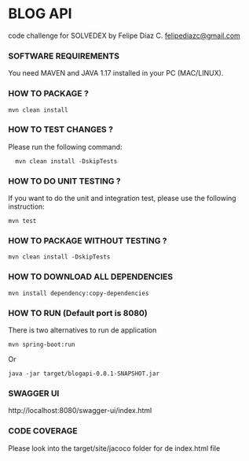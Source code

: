 # BLOG API

code challenge for SOLVEDEX by Felipe Díaz C. felipediazc@gmail.com

### SOFTWARE REQUIREMENTS

You need MAVEN and JAVA 1.17 installed in your PC (MAC/LINUX).

### HOW TO PACKAGE ?

    mvn clean install

### HOW TO TEST CHANGES ?

Please run the following command:

      mvn clean install -DskipTests


### HOW TO DO UNIT TESTING ?

If you want to do the unit and integration test, please use the following instruction:

    mvn test

### HOW TO PACKAGE WITHOUT TESTING ?

    mvn clean install -DskipTests


### HOW TO DOWNLOAD ALL DEPENDENCIES

    mvn install dependency:copy-dependencies

### HOW TO RUN (Default port is 8080)
There is two alternatives to run de application

    mvn spring-boot:run

Or 

    java -jar target/blogapi-0.0.1-SNAPSHOT.jar

### SWAGGER UI

http://localhost:8080/swagger-ui/index.html

### CODE COVERAGE

Please look into the target/site/jacoco folder for de index.html file

